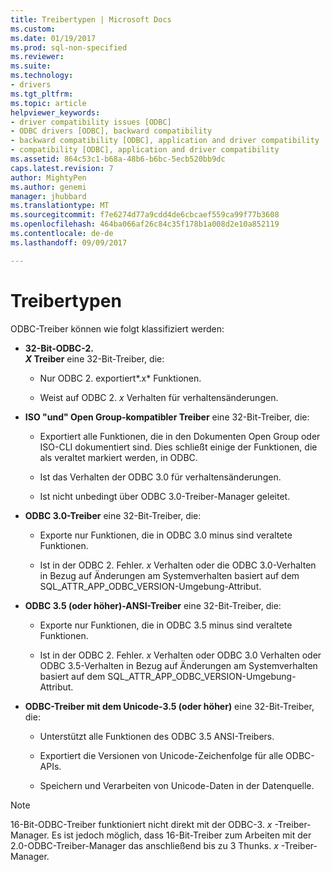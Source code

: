 ```yaml
---
title: Treibertypen | Microsoft Docs
ms.custom: 
ms.date: 01/19/2017
ms.prod: sql-non-specified
ms.reviewer: 
ms.suite: 
ms.technology:
- drivers
ms.tgt_pltfrm: 
ms.topic: article
helpviewer_keywords:
- driver compatibility issues [ODBC]
- ODBC drivers [ODBC], backward compatibility
- backward compatibility [ODBC], application and driver compatibility
- compatibility [ODBC], application and driver compatibility
ms.assetid: 864c53c1-b68a-48b6-b6bc-5ecb520bb9dc
caps.latest.revision: 7
author: MightyPen
ms.author: genemi
manager: jhubbard
ms.translationtype: MT
ms.sourcegitcommit: f7e6274d77a9cdd4de6cbcaef559ca99f77b3608
ms.openlocfilehash: 464ba066af26c84c35f178b1a008d2e10a852119
ms.contentlocale: de-de
ms.lasthandoff: 09/09/2017

---
```

# <a name="types-of-drivers"></a>Treibertypen
ODBC-Treiber können wie folgt klassifiziert werden:  
  
-   **32-Bit-ODBC-2.**  
     ***X* Treiber** eine 32-Bit-Treiber, die:  
  
    -   Nur ODBC 2. exportiert*.x* Funktionen.  
  
    -   Weist auf ODBC 2. *x* Verhalten für verhaltensänderungen.  
  
-   **ISO "und" Open Group-kompatibler Treiber** eine 32-Bit-Treiber, die:  
  
    -   Exportiert alle Funktionen, die in den Dokumenten Open Group oder ISO-CLI dokumentiert sind. Dies schließt einige der Funktionen, die als veraltet markiert werden, in ODBC.  
  
    -   Ist das Verhalten der ODBC 3.0 für verhaltensänderungen.  
  
    -   Ist nicht unbedingt über ODBC 3.0-Treiber-Manager geleitet.  
  
-   **ODBC 3.0-Treiber** eine 32-Bit-Treiber, die:  
  
    -   Exporte nur Funktionen, die in ODBC 3.0 minus sind veraltete Funktionen.  
  
    -   Ist in der ODBC 2. Fehler. *x* Verhalten oder die ODBC 3.0-Verhalten in Bezug auf Änderungen am Systemverhalten basiert auf dem SQL_ATTR_APP_ODBC_VERSION-Umgebung-Attribut.  
  
-   **ODBC 3.5 (oder höher)-ANSI-Treiber** eine 32-Bit-Treiber, die:  
  
    -   Exporte nur Funktionen, die in ODBC 3.5 minus sind veraltete Funktionen.  
  
    -   Ist in der ODBC 2. Fehler. *x* Verhalten oder ODBC 3.0 Verhalten oder ODBC 3.5-Verhalten in Bezug auf Änderungen am Systemverhalten basiert auf dem SQL_ATTR_APP_ODBC_VERSION-Umgebung-Attribut.  
  
-   **ODBC-Treiber mit dem Unicode-3.5 (oder höher)** eine 32-Bit-Treiber, die:  
  
    -   Unterstützt alle Funktionen des ODBC 3.5 ANSI-Treibers.  
  
    -   Exportiert die Versionen von Unicode-Zeichenfolge für alle ODBC-APIs.  
  
    -   Speichern und Verarbeiten von Unicode-Daten in der Datenquelle.  
  
> [!NOTE]  
>  16-Bit-ODBC-Treiber funktioniert nicht direkt mit der ODBC-3. *x* -Treiber-Manager. Es ist jedoch möglich, dass 16-Bit-Treiber zum Arbeiten mit der 2.0-ODBC-Treiber-Manager das anschließend bis zu 3 Thunks. *x* -Treiber-Manager.
